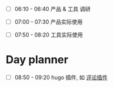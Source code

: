 
- [ ] 06:10 - 06:40 产品  & 工具 调研

- [ ] 07:00 - 07:30 产品实际使用

- [ ] 07:50 - 08:20 工具实际使用





# Day planner

- [ ] 08:50 - 09:20 hugo 插件, 如 [评论插件](https://giscus.app/zh-CN )


